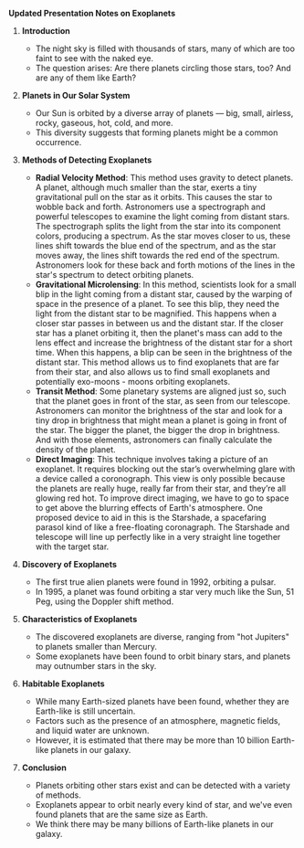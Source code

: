 **Updated Presentation Notes on Exoplanets**

1. **Introduction**
   - The night sky is filled with thousands of stars, many of which are too faint to see with the naked eye.
   - The question arises: Are there planets circling those stars, too? And are any of them like Earth?

2. **Planets in Our Solar System**
   - Our Sun is orbited by a diverse array of planets — big, small, airless, rocky, gaseous, hot, cold, and more.
   - This diversity suggests that forming planets might be a common occurrence.

3. **Methods of Detecting Exoplanets**
   - **Radial Velocity Method**: This method uses gravity to detect planets. A planet, although much smaller than the star, exerts a tiny gravitational pull on the star as it orbits. This causes the star to wobble back and forth. Astronomers use a spectrograph and powerful telescopes to examine the light coming from distant stars. The spectrograph splits the light from the star into its component colors, producing a spectrum. As the star moves closer to us, these lines shift towards the blue end of the spectrum, and as the star moves away, the lines shift towards the red end of the spectrum. Astronomers look for these back and forth motions of the lines in the star's spectrum to detect orbiting planets.
   - **Gravitational Microlensing**: In this method, scientists look for a small blip in the light coming from a distant star, caused by the warping of space in the presence of a planet. To see this blip, they need the light from the distant star to be magnified. This happens when a closer star passes in between us and the distant star. If the closer star has a planet orbiting it, then the planet's mass can add to the lens effect and increase the brightness of the distant star for a short time. When this happens, a blip can be seen in the brightness of the distant star. This method allows us to find exoplanets that are far from their star, and also allows us to find small exoplanets and potentially exo-moons - moons orbiting exoplanets.
   - **Transit Method**: Some planetary systems are aligned just so, such that the planet goes in front of the star, as seen from our telescope. Astronomers can monitor the brightness of the star and look for a tiny drop in brightness that might mean a planet is going in front of the star. The bigger the planet, the bigger the drop in brightness. And with those elements, astronomers can finally calculate the density of the planet.
   - **Direct Imaging**: This technique involves taking a picture of an exoplanet. It requires blocking out the star’s overwhelming glare with a device called a coronograph. This view is only possible because the planets are really huge, really far from their star, and they’re all glowing red hot. To improve direct imaging, we have to go to space to get above the blurring effects of Earth's atmosphere. One proposed device to aid in this is the Starshade, a spacefaring parasol kind of like a free-floating coronagraph. The Starshade and telescope will line up perfectly like in a very straight line together with the target star.

4. **Discovery of Exoplanets**
   - The first true alien planets were found in 1992, orbiting a pulsar.
   - In 1995, a planet was found orbiting a star very much like the Sun, 51 Peg, using the Doppler shift method.

5. **Characteristics of Exoplanets**
   - The discovered exoplanets are diverse, ranging from "hot Jupiters" to planets smaller than Mercury.
   - Some exoplanets have been found to orbit binary stars, and planets may outnumber stars in the sky.

6. **Habitable Exoplanets**
   - While many Earth-sized planets have been found, whether they are Earth-like is still uncertain.
   - Factors such as the presence of an atmosphere, magnetic fields, and liquid water are unknown.
   - However, it is estimated that there may be more than 10 billion Earth-like planets in our galaxy.

7. **Conclusion**
   - Planets orbiting other stars exist and can be detected with a variety of methods.
   - Exoplanets appear to orbit nearly every kind of star, and we've even found planets that are the same size as Earth.
   - We think there may be many billions of Earth-like planets in our galaxy.